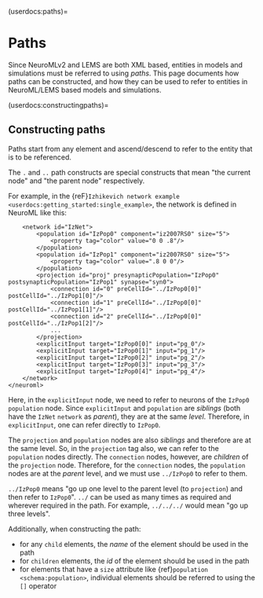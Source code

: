(userdocs:paths)=
# Paths

Since NeuroMLv2 and LEMS are both XML based, entities in models and simulations must be referred to using *paths*.
This page documents how paths can be constructed, and how they can be used to refer to entities in NeuroML/LEMS based models and simulations.

(userdocs:constructingpaths)=
## Constructing paths
Paths start from any element and ascend/descend to refer to the entity that is to be referenced.

The `.` and `..` path constructs are special constructs that mean "the current node" and "the parent node" respectively.

For example, in the {reF}`Izhikevich network example <userdocs:getting_started:single_example>`, the network is defined in NeuroML like this:
```{code-block} xml
    <network id="IzNet">
        <population id="IzPop0" component="iz2007RS0" size="5">
            <property tag="color" value="0 0 .8"/>
        </population>
        <population id="IzPop1" component="iz2007RS0" size="5">
            <property tag="color" value=".8 0 0"/>
        </population>
        <projection id="proj" presynapticPopulation="IzPop0" postsynapticPopulation="IzPop1" synapse="syn0">
            <connection id="0" preCellId="../IzPop0[0]" postCellId="../IzPop1[0]"/>
            <connection id="1" preCellId="../IzPop0[0]" postCellId="../IzPop1[1]"/>
            <connection id="2" preCellId="../IzPop0[0]" postCellId="../IzPop1[2]"/>
            ...
        </projection>
        <explicitInput target="IzPop0[0]" input="pg_0"/>
        <explicitInput target="IzPop0[1]" input="pg_1"/>
        <explicitInput target="IzPop0[2]" input="pg_2"/>
        <explicitInput target="IzPop0[3]" input="pg_3"/>
        <explicitInput target="IzPop0[4]" input="pg_4"/>
    </network>
</neuroml>
```
Here, in the `explicitInput` node, we need to refer to neurons of the `IzPop0` `population` node.
Since `explicitInput` and `population` are *siblings* (both have the `IzNet` `network` as *parent*), they are at the same *level*.
Therefore, in `explicitInput`, one can refer directly to `IzPop0`.

The `projection` and `population` nodes are also *siblings* and therefore are at the same level.
So, in the `projection` tag also, we can refer to the `population` nodes directly.
The `connection` nodes, however, are *children* of the `projection` node.
Therefore, for the `connection` nodes, the `population` nodes are at the *parent* level, and we must use `../IzPop0` to refer to them.

`../IzPop0` means "go up one level to the parent level (to `projection`) and then refer to `IzPop0`".
`../` can be used as many times as required and wherever required in the path.
For example, `../../../` would mean "go up three levels".

Additionally, when constructing the path:

- for any `child` elements, the *name* of the element should be used in the path
- for `children` elements, the *id* of the element should be used in the path
- for elements that have a `size` attribute like {ref}`population <schema:population>`, individual elements should be referred to using the `[]` operator

